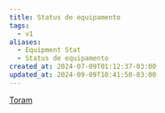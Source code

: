 ```yaml
---
title: Status de equipamento
tags:
  - v1
aliases:
  - Equipment Stat
  - Status de equipamento
created_at: 2024-07-09T01:12:37-03:00
updated_at: 2024-09-09T10:41:50-03:00
---
```


[Toram](../../../../atomos/2024/07/26/Toram.md)